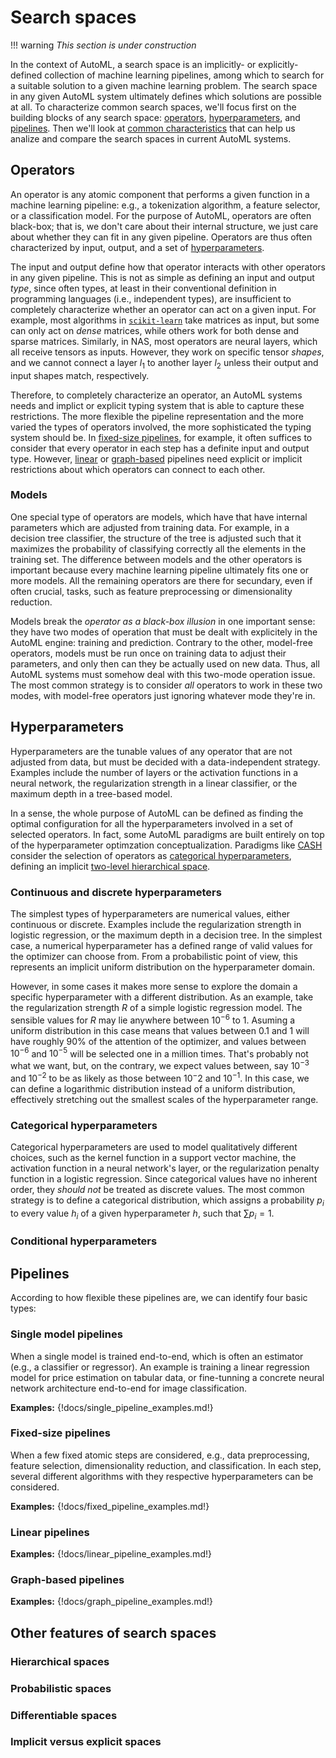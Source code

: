 # Search spaces

!!! warning
    *This section is under construction*

In the context of AutoML, a search space is an implicitly- or explicitly-defined collection of machine learning pipelines, among which to search for a suitable solution to a given machine learning problem.
The search space in any given AutoML system ultimately defines which solutions are possible at all.
To characterize common search spaces, we'll focus first on the building blocks of any search space: [operators](#operators), [hyperparameters](#hyperparameters), and [pipelines](#pipelines).
Then we'll look at [common characteristics](#other-features-of-search-spaces) that can help us analize and compare the search spaces in current AutoML systems.

## Operators

An operator is any atomic component that performs a given function in a machine learning pipeline: e.g., a tokenization algorithm, a feature selector, or a classification model.
For the purpose of AutoML, operators are often black-box; that is, we don't care about their internal structure, we just care about whether they can fit in any given pipeline.
Operators are thus often characterized by input, output, and a set of [hyperparameters](#hyperparameters).

The input and output define how that operator interacts with other operators in any given pipeline.
This is not as simple as defining an input and output *type*, since often types, at least in their conventional definition in programming languages (i.e., independent types), are insufficient to completely characterize whether an operator can act on a given input.
For example, most algorithms in [`scikit-learn`](https://scikit-learn.org) take matrices as input, but some can only act on *dense* matrices, while others work for both dense and sparse matrices.
Similarly, in NAS, most operators are neural layers, which all receive tensors as inputs.
However, they work on specific tensor *shapes*, and we cannot connect a layer $l_1$ to another layer $l_2$ unless their output and input shapes match, respectively.

Therefore, to completely characterize an operator, an AutoML systems needs and implict or explicit typing system that is able to capture these restrictions.
The more flexible the pipeline representation and the more varied the types of operators involved, the more sophisticated the typing system should be.
In [fixed-size pipelines](#fixed-size-pipelines), for example, it often suffices to consider that every operator in each step has a definite input and output type.
However, [linear](#linear-pipelines) or [graph-based](#graph-based-pipelines) pipelines need explicit or implicit restrictions about which operators can connect to each other.

### Models

One special type of operators are models, which have that have internal parameters which are adjusted from training data.
For example, in a decision tree classifier, the structure of the tree is adjusted such that it maximizes the probability of classifying correctly all the elements in the training set.
The difference between models and the other operators is important because every machine learning pipeline ultimately fits one or more models.
All the remaining operators are there for secundary, even if often crucial, tasks, such as feature preprocessing or dimensionality reduction.

Models break the *operator as a black-box illusion* in one important sense: they have two modes of operation that must be dealt with explicitely in the AutoML engine: training and prediction.
Contrary to the other, model-free operators, models must be run once on training data to adjust their parameters, and only then can they be actually used on new data.
Thus, all AutoML systems must somehow deal with this two-mode operation issue.
The most common strategy is to consider *all* operators to work in these two modes, with model-free operators just ignoring whatever mode they're in.

## Hyperparameters

Hyperparameters are the tunable values of any operator that are not adjusted from data, but must be decided with a data-independent strategy.
Examples include the number of layers or the activation functions in a neural network, the regularization strength in a linear classifier, or the maximum depth in a tree-based model.

In a sense, the whole purpose of AutoML can be defined as finding the optimal configuration for all the hyperparameters involved in a set of selected operators.
In fact, some AutoML paradigms are built entirely on top of the hyperparameter optimzation conceptualization.
Paradigms like [CASH](../#combined-algorithm-selection-and-hyperparameter-optimization) consider the selection of operators as [categorical hyperparameters](#categorical-hyperparameters), defining an implicit [two-level hierarchical space](#hierarchical-spaces).

### Continuous and discrete hyperparameters

The simplest types of hyperparameters are numerical values, either continuous or discrete.
Examples include the regularization strength in logistic regression, or the maximum depth in a decision tree.
In the simplest case, a numerical hyperparameter has a defined range of valid values for the optimizer can choose from.
From a probabilistic point of view, this represents an implicit uniform distribution on the hyperparameter domain.

However, in some cases it makes more sense to explore the domain a specific hyperparameter with a different distribution.
As an example, take the regularization strength $R$ of a simple logistic regression model.
The sensible values for $R$ may lie anywhere between $10^{-6}$ to $1$.
Asuming a uniform distribution in this case means that values between $0.1$ and $1$ will have roughly 90% of the attention of the optimizer, and values between $10^{-6}$ and $10^{-5}$ will be selected one in a million times.
That's probably not what we want, but, on the contrary, we expect values between, say $10^{-3}$ and $10^{-2}$ to be as likely as those between $10{^-2}$ and $10^{-1}$.
In this case, we can define a logarithmic distribution instead of a uniform distribution, effectively stretching out the smallest scales of the hyperparameter range.

### Categorical hyperparameters

Categorical hyperparameters are used to model qualitatively different choices, such as the kernel function in a support vector machine, the activation function in a neural network's layer, or the regularization penalty function in a logistic regression.
Since categorical values have no inherent order, they *should not* be treated as discrete values.
The most common strategy is to define a categorical distribution, which assigns a probability $p_i$ to every value $h_i$ of a given hyperparameter $h$, such that $\sum  p_i = 1$.

### Conditional hyperparameters

## Pipelines

According to how flexible these pipelines are, we can identify four basic types:

### Single model pipelines

When a single model is trained end-to-end, which is often an estimator (e.g., a classifier or regressor).
An example is training a linear regression model for price estimation on tabular data, or fine-tunning a concrete neural network architecture end-to-end for image classification.

**Examples:** {!docs/single_pipeline_examples.md!}

### Fixed-size pipelines

When a few fixed atomic steps are considered, e.g., data preprocessing, feature selection, dimensionality reduction, and classification.
In each step, several different algorithms with they respective hyperparameters can be considered.

**Examples:** {!docs/fixed_pipeline_examples.md!}

### Linear pipelines

**Examples:** {!docs/linear_pipeline_examples.md!}

### Graph-based pipelines

**Examples:** {!docs/graph_pipeline_examples.md!}

## Other features of search spaces

### Hierarchical spaces

### Probabilistic spaces

### Differentiable spaces

### Implicit versus explicit spaces